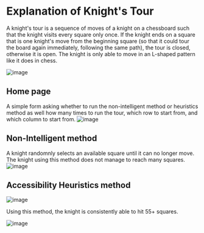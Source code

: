 # Explanation of Knight's Tour

A knight's tour is a sequence of moves of a knight on a chessboard such that the knight visits every square only once. If the knight ends on a square that is one knight's move from the beginning square (so that it could tour the board again immediately, following the same path), the tour is closed, otherwise it is open. The knight is only able to move in an L-shaped pattern like it does in chess. 

![image](https://upload.wikimedia.org/wikipedia/commons/c/ca/Knights-Tour-Animation.gif)

## Home page
A simple form asking whether to run the non-intelligent method or heuristics method as well how many times to run the tour, which row to start from, and which column to start from.
![image](https://user-images.githubusercontent.com/47337941/60121329-d1876500-9750-11e9-9f39-def3692981d4.png)


## Non-Intelligent method
A knight randomnly selects an available square until it can no longer move. The knight using this method does not manage to reach many squares.
![image](https://user-images.githubusercontent.com/47337941/60121825-f8926680-9751-11e9-9cf0-2b75594ada26.png)


## Accessibility Heuristics method

![image](https://user-images.githubusercontent.com/47337941/60121777-d862a780-9751-11e9-80e7-c8070ba340f3.png)

 Using this method, the knight is consistently able to hit 55+ squares.


![image](https://user-images.githubusercontent.com/47337941/60121979-44dda680-9752-11e9-94d4-0692b0d87483.png)


